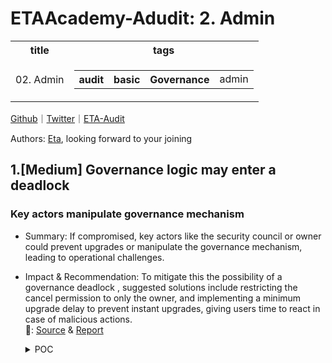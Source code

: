 # ETAAcademy-Adudit: 2. Admin

<table>
  <tr>
    <th>title</th>
    <th>tags</th>
  </tr>
  <tr>
    <td>02. Admin</td>
    <td>
      <table>
        <tr>
          <th>audit</th>
          <th>basic</th>
          <th>Governance</th>
          <td>admin</td>
        </tr>
      </table>
    </td>
  </tr>
</table>

[Github](https://github.com/ETAAcademy)｜[Twitter](https://twitter.com/ETAAcademy)｜[ETA-Audit](https://github.com/ETAAcademy/ETAAcademy-Audit)

Authors: [Eta](https://twitter.com/pwhattie), looking forward to your joining

## 1.[Medium] Governance logic may enter a deadlock

### Key actors manipulate governance mechanism

- Summary: If compromised, key actors like the security council or owner could prevent upgrades or manipulate the governance mechanism, leading to operational challenges.
- Impact & Recommendation: To mitigate this the possibility of a governance deadlock , suggested solutions include restricting the cancel permission to only the owner, and implementing a minimum upgrade delay to prevent instant upgrades, giving users time to react in case of malicious actions.
  <br> 🐬: [Source](https://github.com/code-423n4/2023-10-zksync-findings/issues/260) & [Report](https://code4rena.com/reports/2023-10-zksync)

  <details><summary>POC</summary>

  ```solidity

    -   function cancel(bytes32 _id) external onlyOwnerOrSecurityCouncil {
    +   function cancel(bytes32 _id) external onlyOwner {
            require(isOperationPending(_id), "Operation must be pending");
            delete timestamps[_id];
            emit OperationCancelled(_id);
        }

        function updateDelay(uint256 _newDelay) external onlySelf {
    +       require(_newDelay >= MINIMUM_UPGRADE_DELAY, "whatever";)
            emit ChangeMinDelay(minDelay, _newDelay);
            minDelay = _newDelay;
        }

  ```

  </details>
